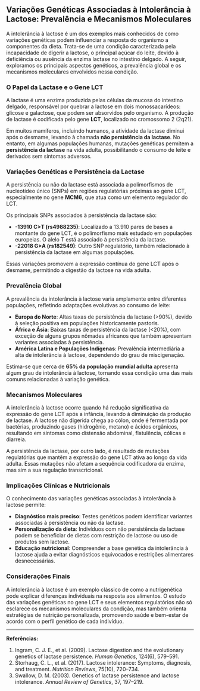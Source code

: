 
## Variações Genéticas Associadas à Intolerância à Lactose: Prevalência e Mecanismos Moleculares

A intolerância à lactose é um dos exemplos mais conhecidos de como variações genéticas podem influenciar a resposta do organismo a componentes da dieta. Trata-se de uma condição caracterizada pela incapacidade de digerir a lactose, o principal açúcar do leite, devido à deficiência ou ausência da enzima lactase no intestino delgado. A seguir, exploramos os principais aspectos genéticos, a prevalência global e os mecanismos moleculares envolvidos nessa condição.

### O Papel da Lactase e o Gene LCT

A lactase é uma enzima produzida pelas células da mucosa do intestino delgado, responsável por quebrar a lactose em dois monossacarídeos: glicose e galactose, que podem ser absorvidos pelo organismo. A produção de lactase é codificada pelo gene **LCT**, localizado no cromossomo 2 (2q21).

Em muitos mamíferos, incluindo humanos, a atividade da lactase diminui após o desmame, levando à chamada **não persistência da lactase**. No entanto, em algumas populações humanas, mutações genéticas permitem a **persistência da lactase** na vida adulta, possibilitando o consumo de leite e derivados sem sintomas adversos.

### Variações Genéticas e Persistência da Lactase

A persistência ou não da lactase está associada a polimorfismos de nucleotídeo único (SNPs) em regiões regulatórias próximas ao gene LCT, especialmente no gene **MCM6**, que atua como um elemento regulador do LCT.

Os principais SNPs associados à persistência da lactase são:

- **-13910 C>T (rs4988235)**: Localizado a 13.910 pares de bases a montante do gene LCT, é o polimorfismo mais estudado em populações europeias. O alelo T está associado à persistência da lactase.
- **-22018 G>A (rs182549)**: Outro SNP regulatório, também relacionado à persistência da lactase em algumas populações.

Essas variações promovem a expressão contínua do gene LCT após o desmame, permitindo a digestão da lactose na vida adulta.

### Prevalência Global

A prevalência da intolerância à lactose varia amplamente entre diferentes populações, refletindo adaptações evolutivas ao consumo de leite:

- **Europa do Norte**: Altas taxas de persistência da lactase (>90%), devido à seleção positiva em populações historicamente pastoris.
- **África e Ásia**: Baixas taxas de persistência da lactase (<20%), com exceção de alguns grupos nômades africanos que também apresentam variantes associadas à persistência.
- **América Latina e Populações Indígenas**: Prevalência intermediária a alta de intolerância à lactose, dependendo do grau de miscigenação.

Estima-se que cerca de **65% da população mundial adulta** apresenta algum grau de intolerância à lactose, tornando essa condição uma das mais comuns relacionadas à variação genética.

### Mecanismos Moleculares

A intolerância à lactose ocorre quando há redução significativa da expressão do gene LCT após a infância, levando à diminuição da produção de lactase. A lactose não digerida chega ao cólon, onde é fermentada por bactérias, produzindo gases (hidrogênio, metano) e ácidos orgânicos, resultando em sintomas como distensão abdominal, flatulência, cólicas e diarreia.

A persistência da lactase, por outro lado, é resultado de mutações regulatórias que mantêm a expressão do gene LCT ativa ao longo da vida adulta. Essas mutações não afetam a sequência codificadora da enzima, mas sim a sua regulação transcricional.

### Implicações Clínicas e Nutricionais

O conhecimento das variações genéticas associadas à intolerância à lactose permite:

- **Diagnóstico mais preciso**: Testes genéticos podem identificar variantes associadas à persistência ou não da lactase.
- **Personalização da dieta**: Indivíduos com não persistência da lactase podem se beneficiar de dietas com restrição de lactose ou uso de produtos sem lactose.
- **Educação nutricional**: Compreender a base genética da intolerância à lactose ajuda a evitar diagnósticos equivocados e restrições alimentares desnecessárias.

### Considerações Finais

A intolerância à lactose é um exemplo clássico de como a nutrigenética pode explicar diferenças individuais na resposta aos alimentos. O estudo das variações genéticas no gene LCT e seus elementos regulatórios não só esclarece os mecanismos moleculares da condição, mas também orienta estratégias de nutrição personalizada, promovendo saúde e bem-estar de acordo com o perfil genético de cada indivíduo.

---

**Referências:**

1. Ingram, C. J. E., et al. (2009). Lactose digestion and the evolutionary genetics of lactase persistence. *Human Genetics*, 124(6), 579–591.
2. Storhaug, C. L., et al. (2017). Lactose intolerance: Symptoms, diagnosis, and treatment. *Nutrition Reviews*, 75(10), 720–734.
3. Swallow, D. M. (2003). Genetics of lactase persistence and lactose intolerance. *Annual Review of Genetics*, 37, 197–219.
```
